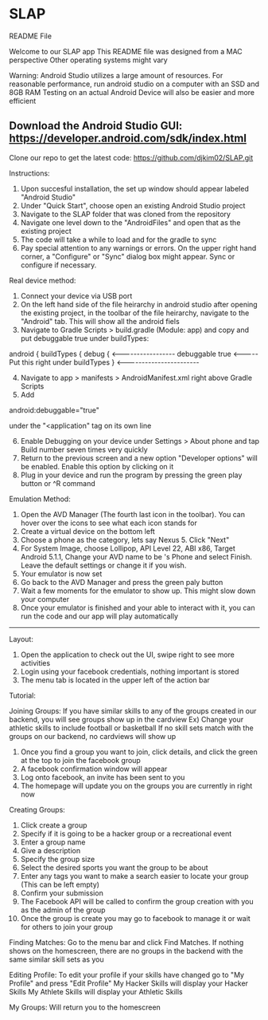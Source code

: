 # SLAP

README File

Welcome to our SLAP app
This README file was designed from a MAC perspective
Other operating systems might vary

Warning: Android Studio utilizes a large amount of resources.
For reasonable performance, run android studio on a computer with an SSD and 8GB RAM
Testing on an actual Android Device will also be easier and more efficient

Download the Android Studio GUI:
https://developer.android.com/sdk/index.html
--------------------------------------------------------
Clone our repo to get the latest code:
https://github.com/djkim02/SLAP.git

Instructions:
1) Upon succesful installation, the set up window should appear labeled "Android Studio"
2) Under "Quick Start", choose open an existing Android Studio project
3) Navigate to the SLAP folder that was cloned from the repository
4) Navigate one level down to the "AndroidFiles" and open that as the existing project
5) The code will take a while to load and for the gradle to sync
6) Pay special attention to any warnings or errors. On the upper right hand corner, a "Configure" or "Sync" dialog box might appear. Sync or configure if necessary.

Real device method:
1) Connect your device via USB port
2) On the left hand side of the file heirarchy in android studio after opening the existing project, in the toolbar of the file heirarchy, navigate to the "Android" tab. This will show all the android fiels
3) Navigate to Gradle Scripts > build.gradle (Module: app) and copy and put debuggable true under buildTypes:

android {
    buildTypes {
        debug { <-----------------
            debuggable true <----- Put this right under buildTypes
        } <-----------------------

4) Navigate to app > manifests > AndroidManifest.xml right above Gradle Scripts 
5) Add 

android:debuggable="true"

under the "<application" tag on its own line

6) Enable Debugging on your device under Settings > About phone and tap Build number seven times very quickly
7) Return to the previous screen and a new option "Developer options" will be enabled. Enable this option by clicking on it
8) Plug in your device and run the program by pressing the green play button or ^R command


Emulation Method:
1) Open the AVD Manager (The fourth last icon in the toolbar). You can hover over the icons to see what each icon stands for
2) Create a virtual device on the bottom left
3) Choose a phone as the category, lets say Nexus 5. Click "Next"
4) For System Image, choose Lollipop, API Level 22, ABI x86, Target Android 5.1.1, Change your AVD name to be <Your Name>'s Phone and select Finish. Leave the default settings or change it if you wish. 
5) Your emulator is now set
6) Go back to the AVD Manager and press the green paly button
7) Wait a few moments for the emulator to show up. This might slow down your computer
8) Once your emulator is finished and your able to interact with it, you can run the code and our app will play automatically

--------------------------------------------------------------------
Layout:
1) Open the application to check out the UI, swipe right to see more activities
2) Login using your facebook credentials, nothing important is stored
3) The menu tab is located in the upper left of the action bar

Tutorial:

Joining Groups: 
If you have similar skills to any of the groups created in our backend, you will see groups show up in the cardview
Ex) Change your athletic skills to include football or basketball
If no skill sets match with the groups on our backend, no cardviews will show up
1) Once you find a group you want to join, click details, and click the green at the top to join the facebook group
2) A facebook confirmation window will appear
3) Log onto facebook, an invite has been sent to you
4) The homepage will update you on the groups you are currently in right now

Creating Groups:
1) Click create a group
2) Specify if it is going to be a hacker group or a recreational event
3) Enter a group name
4) Give a description
5) Specify the group size
6) Select the desired sports you want the group to be about
7) Enter any tags you want to make a search easier to locate your group (This can be left empty)
8) Confirm your submission
9) The Facebook API will be called to confirm the group creation with you as the admin of the group
10) Once the group is create you may go to facebook to manage it or wait for others to join your group

Finding Matches:
Go to the menu bar and click Find Matches. If nothing shows on the homescreen, there are no groups in the backend with the same similar skill sets as you


Editing Profile:
To edit your profile if your skills have changed go to "My Profile" and press "Edit Profile"
My Hacker Skills will display your Hacker Skills
My Athlete Skills will display your Athletic Skills

My Groups: 
Will return you to the homescreen

